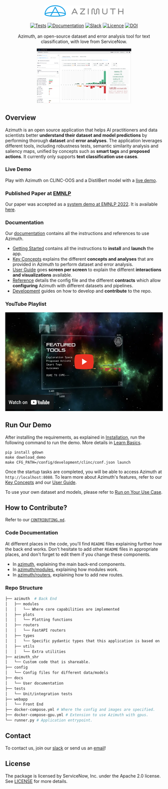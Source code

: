 <p align="center">
  <br>
  <img width=50% src="docs/docs/_static/azimuth_logo_universal_color.png">
  <br>
  <br>
  <a href="https://github.com/ServiceNow/azimuth/actions/workflows/pythonci.yml">
    <img alt="Tests" src="https://github.com/ServiceNow/azimuth/actions/workflows/pythonci.yml/badge.svg"/></a>
  <a href="https://servicenow.github.io/azimuth">
    <img alt="Documentation" src="https://github.com/ServiceNow/azimuth/actions/workflows/docs_cd.yml/badge.svg"/></a>
  <a href="https://join.slack.com/t/azimuth-org/shared_invite/zt-1i9eu48n9-7NnCXHw5VzUs~gs20xHxyg">
    <img alt="Slack" src="https://img.shields.io/badge/slack-chat-green.svg?logo=slack"/></a>
  <a href="./LICENSE">
    <img alt="Licence" src="https://img.shields.io/badge/License-Apache%202.0-blue.svg"/></a>
  <a href="https://doi.org/10.5281/zenodo.6511558">
    <img src="https://zenodo.org/badge/DOI/10.5281/zenodo.6511558.svg" alt="DOI"></a>

  <br>
  <br>
  Azimuth, an open-source dataset and error analysis tool for text classification, with love from ServiceNow.
</p>

<p align="center">
  <img width=60% src="docs/docs/_static/images/exploration-space/prediction-overview.png">
</p>

## Overview

Azimuth is an open source application that helps AI practitioners and data scientists better
**understand their dataset and model predictions** by performing thorough **dataset** and **error
analyses**. The application leverages different tools, including robustness tests, semantic
similarity analysis and saliency maps, unified by concepts such as **smart tags** and **proposed
actions**. It currently only supports **text classification use cases**.

### Live Demo

Play with Azimuth on CLINC-OOS and a DistilBert model with a [live demo](https://azimuth-demo.net/).

### Published Paper at [EMNLP](https://2022.emnlp.org/)

Our paper was accepted as a [system demo at EMNLP 2022](https://www.servicenow.com/research/publication/gabrielle-gauthier-melancon-azim-emnlp2022.html). It is available [here](https://arxiv.org/abs/2212.08216).

### Documentation

Our [documentation](https://servicenow.github.io/azimuth) contains all the instructions and
references to use Azimuth.

* [Getting Started](https://servicenow.github.io/azimuth/getting-started)
  contains all the instructions to **install** and **launch** the app.
* [Key Concepts](https://servicenow.github.io/azimuth/key-concepts) explains the different
  **concepts and analyses** that are provided in Azimuth to perform dataset and error analysis.
* [User Guide](https://servicenow.github.io/azimuth/user-guide) goes **screen per screen** to
  explain the different **interactions and visualizations** available.
* [Reference](https://servicenow.github.io/azimuth/reference) details the config file and the
  different **contracts** which allow **configuring** Azimuth with different datasets and pipelines.
* [Development](https://servicenow.github.io/azimuth/development) guides on how to develop and
  **contribute** to the repo.
  
### YouTube Playlist

<p align="center">
  <a href="https://www.youtube.com/playlist?list=PLdq4WQvLzJCnJmInRYBSfeCWLiHbX55V8">
    <img src="docs/docs/_static/images/youtube.png" width="560" height="315" />
  </a>
</p>
  
## Run Our Demo

After installing the requirements, as explained
in [Installation](https://servicenow.github.io/azimuth/getting-started/a-install/), run the
following command to run the demo. More details
in [Learn Basics](https://servicenow.github.io/azimuth/getting-started/b-basics/).

```
pip install gdown
make download_demo
make CFG_PATH=/config/development/clinc/conf.json launch
```

Once the startup tasks are completed, you will be able to access Azimuth at `http://localhost:8080`.
To learn more about Azimuth's features, refer to
our [Key Concepts](https://servicenow.github.io/azimuth/key-concepts) and
our [User Guide](https://servicenow.github.io/azimuth/user-guide).

To use your own dataset and models, please refer to
[Run on Your Use Case](https://servicenow.github.io/azimuth/getting-started/c-run/).

## How to Contribute?

Refer to our [`CONTRIBUTING.md`](CONTRIBUTING.md).

### Code Documentation

At different places in the code, you'll find `README` files explaining further how the back end works. Don't hesitate to
add other `README` files in appropriate places, and don't forget to edit them if you change these components.

* In [azimuth](azimuth/README.md), explaining the main back-end components.
* In [azimuth/modules](azimuth/modules/README.md), explaining how modules work.
* In [azimuth/routers](azimuth/routers/README.md), explaining how to add new routes.

### Repo Structure

```bash
├── azimuth  # Back End
│   ├── modules
│   │   └── Where core capabilities are implemented
│   ├── plots
│   │   └── Plotting functions
│   ├── routers
│   │   └── FastAPI routers
│   ├── types
│   │   └── Specific pydantic types that this application is based on
│   ├── utils
│   │   └── Extra utilities
├── azimuth_shr
│   └── Custom code that is shareable.
├── config
│   └── Config files for different data/models
├── docs
│   └── User documentation
├── tests
│   └── Unit/integration tests
├── webapp
│   └── Front End
├── docker-compose.yml # Where the config and images are specified.
├── docker-compose-gpu.yml # Extension to use Azimuth with gpus.
└── runner.py # Application entrypoint.
```

## Contact

To contact us, join our [slack](https://join.slack.com/t/azimuth-org/shared_invite/zt-1i9eu48n9-7NnCXHw5VzUs~gs20xHxyg) or send us an [email](azimuth-team@servicenow.com)!

## License

The package is licensed by ServiceNow, Inc. under the Apache 2.0 license. See [LICENSE](LICENSE) for more details.
